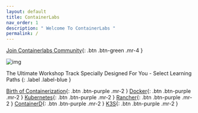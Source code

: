 ```yaml
---
layout: default
title: ContainerLabs
nav_order: 1
description: " Welcome To ContainerLabs "
permalink: /
---
```


[Join Containerlabs Community](https://discord.gg/rEvr7vq){: .btn .btn-green .mr-4 }

![img](https://raw.githubusercontent.com/sangam14/ContainerLabs/master/img/containerlabs_banner.jpg)




The Ultimate Workshop Track Specially Designed For You - Select Learning Paths 
{: .label .label-blue }


[Birth of Containerization](http://containerlabs.kubedaily.com/Birth_of_Containerization/README.html){: .btn .btn-purple .mr-2 } [Docker](){: .btn .btn-purple .mr-2 } [Kubernetes](){: .btn .btn-purple .mr-2 } [Rancher](){: .btn .btn-purple .mr-2 }  [ContainerD](){: .btn .btn-purple .mr-2 } [K3S](){: .btn .btn-purple .mr-2 }

